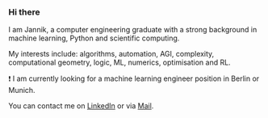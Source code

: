 ### Hi there

I am Jannik, a computer engineering graduate with a strong background in machine learning, Python and scientific computing.

My interests include: algorithms, automation, AGI, complexity, computational geometry, logic, ML, numerics, optimisation and RL.

:exclamation: I am currently looking for a machine learning engineer position in Berlin or Munich. 

You can contact me on [LinkedIn](https://www.linkedin.com/in/jannik-michelfeit-546b7a181/) or via [Mail](mailto:github@michelfe.it).
 
